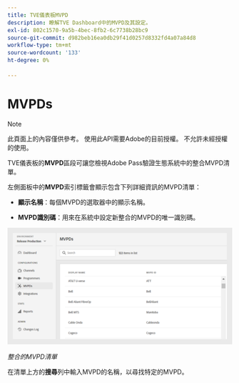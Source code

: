 ```yaml
---
title: TVE儀表板MVPD
description: 瞭解TVE Dashboard中的MVPD及其設定。
exl-id: 802c1570-9a5b-4bec-8fb2-6c7738b28bc9
source-git-commit: d982beb16ea0db29f41d0257d8332fd4a07a84d8
workflow-type: tm+mt
source-wordcount: '133'
ht-degree: 0%

---
```


# MVPDs

>[!NOTE]
>
>此頁面上的內容僅供參考。 使用此API需要Adobe的目前授權。 不允許未經授權的使用。

TVE儀表板的&#x200B;**MVPD**&#x200B;區段可讓您檢視Adobe Pass驗證生態系統中的整合MVPD清單。

左側面板中的&#x200B;**MVPD**&#x200B;索引標籤會顯示包含下列詳細資訊的MVPD清單：

* **顯示名稱**：每個MVPD的選取器中的顯示名稱。

* **MVPD識別碼**：用來在系統中設定新整合的MVPD的唯一識別碼。

![整合的MVPD清單](../assets/tve-dashboard/new-tve-dashboard/mvpds/mvpds-list-view.png)

*整合的MVPD清單*

在清單上方的&#x200B;**搜尋**&#x200B;列中輸入MVPD的名稱，以尋找特定的MVPD。
